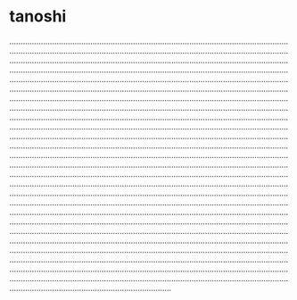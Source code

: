 # tanoshi

................................................................................................................................................................................................................................................................................................................................................................................................................................................................................................................................................................................................................................................................................................................................................................................................................................................................................................................................................................................................................................................................................................................................................................................................................................................................................................................................................................................................................................................................................................................................................................................................................................................................................................................................................................................................................................................................................................................................................................................................................................................................................................................................................................................................................................................................................................................................................................................................................................................................................................................................................................................................................................................................................................................................................................................................................................................................................................................................................................................................................................................................................................................................................................................................................................................................................................................................................................................................................................